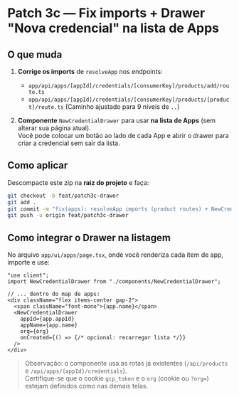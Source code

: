 # Patch 3c — Fix imports + Drawer "Nova credencial" na lista de Apps

## O que muda
1) **Corrige os imports** de `resolveApp` nos endpoints:
   - `app/api/apps/[appId]/credentials/[consumerKey]/products/add/route.ts`
   - `app/api/apps/[appId]/credentials/[consumerKey]/products/[product]/route.ts`
   (Caminho ajustado para 9 níveis de `..`)

2) **Componente** `NewCredentialDrawer` para usar **na lista de Apps** (sem alterar sua página atual).  
   Você pode colocar um botão ao lado de cada App e abrir o drawer para criar a credencial sem sair da lista.

## Como aplicar
Descompacte este zip na **raiz do projeto** e faça:
```bash
git checkout -b feat/patch3c-drawer
git add .
git commit -m "fix(apps): resolveApp imports (product routes) + NewCredentialDrawer component"
git push -u origin feat/patch3c-drawer
```

## Como integrar o Drawer na listagem
No arquivo `app/ui/apps/page.tsx`, onde você renderiza cada item de app, importe e use:

```tsx
"use client";
import NewCredentialDrawer from "./components/NewCredentialDrawer";

// ... dentro do map de apps:
<div className="flex items-center gap-2">
  <span className="font-mono">{app.name}</span>
  <NewCredentialDrawer
    appId={app.appId}
    appName={app.name}
    org={org}
    onCreated={() => {/* opcional: recarregar lista */}}
  />
</div>
```

> Observação: o componente usa as rotas já existentes (`/api/products` e `/api/apps/{appId}/credentials`).  
> Certifique-se que o cookie `gcp_token` e o `org` (cookie ou `?org=`) estejam definidos como nas demais telas.
